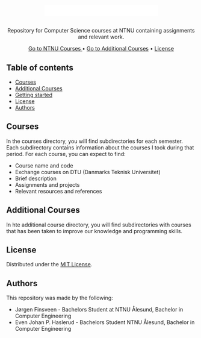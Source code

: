 <div align="center">
  <img align="center" width="300" src="images/ntnu_bredde_eng_neg.png" />
</div>

<br />
<p align="center">Repository for Computer Science courses at NTNU containing assignments and relevant work.</p>

<div align="center">
  <a href="https://github.com/ejhasler/cs-ntnu/tree/main/ntnu-dtu">Go to NTNU Courses </a> •
  <a href="https://github.com/ejhasler/cs-ntnu/tree/main/additional-courses">Go to Additional Courses</a> •
  <a href="#license">License</a>
</div>

## Table of contents

- [Courses](#courses)
- [Additional Courses](#additional-courses)
- [Getting started](#getting-started)
- [License](#license)
- [Authors](#authors)

## Courses

<p>In the courses directory, you will find subdirectories for each semester. Each subdirectory contains information about the courses I took during that period. For each course, you can expect to find: </p>

* Course name and code
* Exchange courses on DTU (Danmarks Teknisk Universitet)
* Brief description
* Assignments and projects
* Relevant resources and references

## Additional Courses

<p>In hte additional course directory, you will find subdirectories with courses that has been taken to improve our knowledge and programming skills.</p>

## License

Distributed under the [MIT License](LICENSE).

## Authors
This repository was made by the following:

* Jørgen Finsveen - Bachelors Student at NTNU Ålesund, Bachelor in Computer Engineering
* Even Johan P. Haslerud - Bachelors Student NTNU Ålesund, Bachelor in Computer Engineering 
